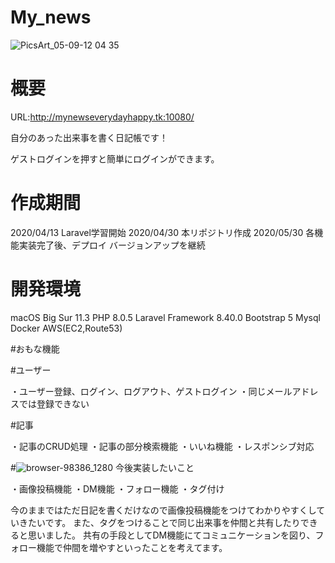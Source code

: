 # My_news
![PicsArt_05-09-12 04 35](https://user-images.githubusercontent.com/73108756/120105625-a99ea880-c194-11eb-9f67-c7b8602d8663.jpg)


# 概要
URL:http://mynewseverydayhappy.tk:10080/

自分のあった出来事を書く日記帳です！


ゲストログインを押すと簡単にログインができます。

# 作成期間

2020/04/13 Laravel学習開始
2020/04/30 本リポジトリ作成
2020/05/30 各機能実装完了後、デプロイ
バージョンアップを継続

# 開発環境
macOS Big Sur 11.3
PHP 8.0.5
Laravel Framework 8.40.0
Bootstrap 5
Mysql
Docker
AWS(EC2,Route53)
 
#おもな機能

#ユーザー

・ユーザー登録、ログイン、ログアウト、ゲストログイン
・同じメールアドレスでは登録できない

#記事

・記事のCRUD処理
・記事の部分検索機能
・いいね機能
・レスポンシブ対応

#![browser-98386_1280](https://user-images.githubusercontent.com/73108756/120105614-a1466d80-c194-11eb-9c65-bd595d9356fb.png)
今後実装したいこと

・画像投稿機能
・DM機能
・フォロー機能
・タグ付け

今のままではただ日記を書くだけなので画像投稿機能をつけてわかりやすくしていきたいです。
また、タグをつけることで同じ出来事を仲間と共有したりできると思いました。
共有の手段としてDM機能にてコミュニケーションを図り、フォロー機能で仲間を増やすといったことを考えてます。

